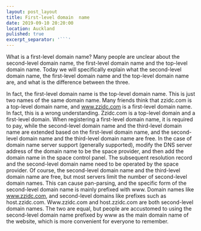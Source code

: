 ```yaml
---
layout: post_layout
title: First-level domain  name
date: 2019-09-10 20:20:00
location: Auckland
pulished: true
excerpt_separator: '```'
---
```


What is a first-level domain name? Many people are unclear about the second-level domain name, the first-level domain name and the top-level domain name. Today we will specifically explain what the second-level domain name, the first-level domain name and the top-level domain name are, and what is the difference between the three.

In fact, the first-level domain name is the top-level domain name. This is just two names of the same domain name. Many friends think that zzidc.com is a top-level domain name, and www.zzidc.com is a first-level domain name. In fact, this is a wrong understanding. Zzidc.com is a top-level domain and a first-level domain. When registering a first-level domain name, it is required to pay, while the second-level domain name and the third-level domain name are extended based on the first-level domain name, and the second-level domain name and the third-level domain name are free. In the case of domain name server support (generally supported), modify the DNS server address of the domain name to be the space provider, and then add the domain name in the space control panel. The subsequent resolution record and the second-level domain name need to be operated by the space provider. Of course, the second-level domain name and the third-level domain name are free, but most servers limit the number of second-level domain names. This can cause pan-parsing, and the specific form of the second-level domain name is mainly prefixed with www. Domain names like www.zzidc.com, and second-level domains like prefixes such as host.zzidc.com. Www.zzidc.com and host.zzidc.com are both second-level domain names. The two are equal, but people are accustomed to using the second-level domain name prefixed by www as the main domain name of the website, which is more convenient for everyone to remember.
